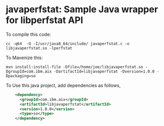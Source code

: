 # javaperfstat: Sample Java wrapper for libperfstat API

To compile this code:
```
cc -q64  -G -I/usr/java8_64/include/ javaperfstat.c -o libjavaperfstat.so -lperfstat
```

To Mavenize this: 

```
mvn install:install-file -Dfile=/home/joe/libjavaperfstat.so -DgroupId=com.ibm.aix -DartifactId=libjavaperfstat -Dversion=1.0.0 -Dpackaging=so 
```

To Use this java project, add dependencies as follows,

```xml
    <dependency>
      <groupId>com.ibm.aix</groupId>
      <artifactId>libjavaperfstat</artifactId>
      <version>1.0.0</version>
      <type>so</type>
    </dependency>
```
